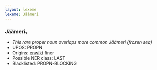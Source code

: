 ```yaml
---
layout: lexeme
lexeme: Jäämeri
---
```


###  Jäämeri₁

* _This rare proper noun overlaps more common *Jäämeri* (frozen sea)_
* UPOS:  PROPN
* Origins: [enwikt](https://en.wiktionary.org/wiki/Jäämeri) finer 
* Possible NER class:  LAST
* Blacklisted:  PROPN-BLOCKING

